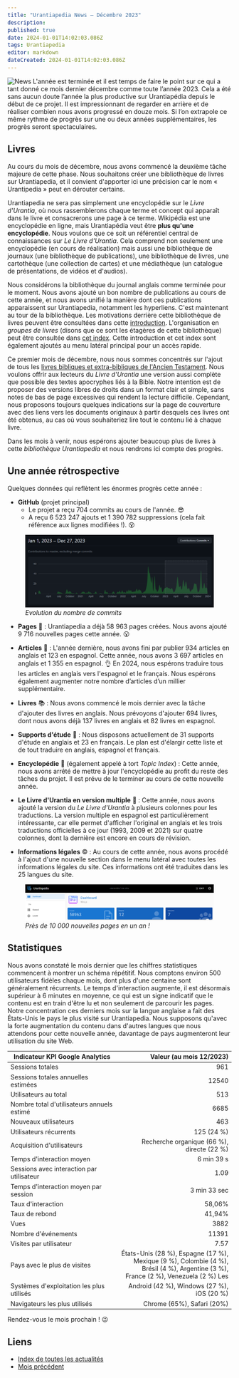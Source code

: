 ```yaml
---
title: "Urantiapedia News — Décembre 2023"
description: 
published: true
date: 2024-01-01T14:02:03.086Z
tags: Urantiapedia
editor: markdown
dateCreated: 2024-01-01T14:02:03.086Z
---
```


<img src="/_assets/svg/icon-news.svg" alt="News" style="width: 80px;"> L'année est terminée et il est temps de faire le point sur ce qui a tant donné ce mois dernier décembre comme toute l’année 2023. Cela a été sans aucun doute l’année la plus productive sur Urantiapédia depuis le début de ce projet. Il est impressionnant de regarder en arrière et de réaliser combien nous avons progressé en douze mois. Si l’on extrapole ce même rythme de progrès sur une ou deux années supplémentaires, les progrès seront spectaculaires. 

## Livres 

Au cours du mois de décembre, nous avons commencé la deuxième tâche majeure de cette phase. Nous souhaitons créer une bibliothèque de livres sur Urantiapedia, et il convient d'apporter ici une précision car le nom « Urantipedia » peut en dérouter certains. 

Urantiapedia ne sera pas simplement une encyclopédie sur le _Livre d'Urantia_, où nous rassemblerons chaque terme et concept qui apparaît dans le livre et consacrerons une page à ce terme. Wikipédia est une encyclopédie en ligne, mais Urantiapédia veut être **plus qu'une encyclopédie**. Nous voulons que ce soit un référentiel central de connaissances sur _Le Livre d'Urantia_. Cela comprend non seulement une encyclopédie (en cours de réalisation) mais aussi une bibliothèque de journaux (une bibliothèque de publications), une bibliothèque de livres, une cartothèque (une collection de cartes) et une médiathèque (un catalogue de présentations, de vidéos et d'audios).

Nous considérons la bibliothèque du journal anglais comme terminée pour le moment. Nous avons ajouté un bon nombre de publications au cours de cette année, et nous avons unifié la manière dont ces publications apparaissent sur Urantiapedia, notamment les hyperliens. C'est maintenant au tour de la bibliothèque. Les motivations derrière cette bibliothèque de livres peuvent être consultées dans cette [introduction](/en/book). L'organisation en _groupes de livres_ (disons que ce sont les étagères de cette bibliothèque) peut être consultée dans [cet index](/en/index/books). Cette introduction et cet index sont également ajoutés au menu latéral principal pour un accès rapide.

Ce premier mois de décembre, nous nous sommes concentrés sur l'ajout de tous les [livres bibliques et extra-bibliques de l'Ancien Testament](/en/index/books_judeo_christianism_ot). Nous voulons offrir aux lecteurs du _Livre d'Urantia_ une version aussi complète que possible des textes apocryphes liés à la Bible. Notre intention est de proposer des versions libres de droits dans un format clair et simple, sans notes de bas de page excessives qui rendent la lecture difficile. Cependant, nous proposons toujours quelques indications sur la page de couverture avec des liens vers les documents originaux à partir desquels ces livres ont été obtenus, au cas où vous souhaiteriez lire tout le contenu lié à chaque livre. 

Dans les mois à venir, nous espérons ajouter beaucoup plus de livres à cette _bibliothèque Urantiapedia_ et nous rendrons ici compte des progrès. 

## Une année rétrospective 

Quelques données qui reflètent les énormes progrès cette année : 

- **GitHub** (projet principal) 
    * Le projet a reçu 704 commits au cours de l'année. :sunglasses: 
    * A reçu 6 523 247 ajouts et 1 390 782 suppressions (cela fait référence aux lignes modifiées !). :dizzy_face: 

<figure id="img_1" class="image urantiapedia"> 
<img src="/image/github_2023.png"> 
<figcaption><em>Evolution du nombre de commits </em></figcaption> 
</figure> 

- **Pages** :page_facing_up: : Urantiapedia a déjà 58 ​​963 pages créées. Nous avons ajouté 9 716 nouvelles pages cette année. :open_mouth: 

- **Articles** :page_with_curl: : L'année dernière, nous avons fini par publier 934 articles en anglais et 123 en espagnol. Cette année, nous avons 3 697 articles en anglais et 1 355 en espagnol. :ok_hand: En 2024, nous espérons traduire tous les articles en anglais vers l'espagnol et le français. Nous espérons également augmenter notre nombre d’articles d’un millier supplémentaire. 

- **Livres** :books: : Nous avons commencé le mois dernier avec la tâche d'ajouter des livres en anglais. Nous prévoyons d'ajouter 694 livres, dont nous avons déjà 137 livres en anglais et 82 livres en espagnol. 

- **Supports d'étude** :notebook: : Nous disposons actuellement de 31 supports d'étude en anglais et 23 en français. Le plan est d'élargir cette liste et de tout traduire en anglais, espagnol et français. 

- **Encyclopédie** :card_index: (également appelé à tort _Topic Index_) : Cette année, nous avons arrêté de mettre à jour l'encyclopédie au profit du reste des tâches du projet. Il est prévu de le terminer au cours de cette nouvelle année.

- **Le Livre d'Urantia en version multiple** :blue_book: : Cette année, nous avons ajouté la version du _Le Livre d'Urantia_ à plusieurs colonnes pour les traductions. La version multiple en espagnol est particulièrement intéressante, car elle permet d'afficher l'original en anglais et les trois traductions officielles à ce jour (1993, 2009 et 2021) sur quatre colonnes, dont la dernière est encore en cours de révision. 

- **Informations légales** :copyright: : Au cours de cette année, nous avons procédé à l'ajout d'une nouvelle section dans le menu latéral avec toutes les informations légales du site. Ces informations ont été traduites dans les 25 langues du site. 

<figure id="img_2" class="image urantiapedia"> 
<img src="/image/up_status_2023.png"> 
<figcaption><em>Près de 10 000 nouvelles pages en un an !</em></figcaption> 
</figure> 

## Statistiques 

Nous avons constaté le mois dernier que les chiffres statistiques commencent à montrer un schéma répétitif. Nous comptons environ 500 utilisateurs fidèles chaque mois, dont plus d'une centaine sont généralement récurrents. Le temps d'interaction augmente, il est désormais supérieur à 6 minutes en moyenne, ce qui est un signe indicatif que le contenu est en train d'être lu et non seulement de parcourir les pages. Notre concentration ces derniers mois sur la langue anglaise a fait des États-Unis le pays le plus visité sur Urantiapedia. Nous supposons qu'avec la forte augmentation du contenu dans d'autres langues que nous attendons pour cette nouvelle année, davantage de pays augmenteront leur utilisation du site Web. 

Indicateur KPI Google Analytics | Valeur (au mois 12/2023)
--- | ---:
Sessions totales | 961 
Sessions totales annuelles estimées | 12540 
Utilisateurs au total | 513 
Nombre total d'utilisateurs annuels estimé | 6685 
Nouveaux utilisateurs | 463 
Utilisateurs récurrents | 125 (24 %) 
Acquisition d'utilisateurs | Recherche organique (66 %), directe (22 %) 
Temps d'interaction moyen | 6 min 39 s 
Sessions avec interaction par utilisateur | 1.09 
Temps d'interaction moyen par session | 3 min 33 sec 
Taux d'interaction | 58,06% 
Taux de rebond | 41,94% 
Vues | 3882 
Nombre d'événements | 11391 
Visites par utilisateur | 7.57 
Pays avec le plus de visites | États-Unis (28 %), Espagne (17 %), <br>Mexique (9 %), Colombie (4 %), <br>Brésil (4 %), Argentine (3 %), <br>France (2 %), Venezuela (2 %) Les 
Systèmes d'exploitation les plus utilisés | Android (42 %), Windows (27 %), iOS (20 %) 
Navigateurs les plus utilisés | Chrome (65%), Safari (20%) 

Rendez-vous le mois prochain ! :wink: 

## Liens 

- [Index de toutes les actualités](/fr/news) 
- [Mois précédent](/fr/news/2023/11)
